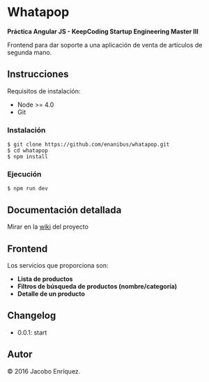 # Whatapop

**Práctica Angular JS - KeepCoding Startup Engineering Master III**

Frontend para dar soporte a una aplicación de venta de artículos de segunda mano.

## Instrucciones

Requisitos de instalación:

- Node >= 4.0
- Git

### Instalación

	$ git clone https://github.com/enanibus/whatapop.git
	$ cd whatapop
	$ npm install
      
### Ejecución
	$ npm run dev
	
## Documentación detallada
Mirar en la [wiki](https://github.com/enanibus/whatapop/wiki) del proyecto

## Frontend
Los servicios que proporciona son:

- **Lista de productos**
- **Filtros de búsqueda de productos (nombre/categoría)** 
- **Detalle de un producto**

## Changelog

* 0.0.1: start


## Autor

&copy; 2016 Jacobo Enríquez.



